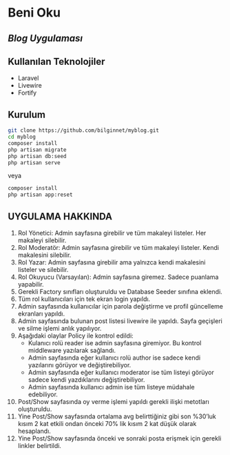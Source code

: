 # Beni Oku
## _Blog Uygulaması_


## Kullanılan Teknolojiler
- Laravel
- Livewire
- Fortify

## Kurulum

```sh
git clone https://github.com/bilginnet/myblog.git
cd myblog
composer install
php artisan migrate
php artisan db:seed
php artisan serve
```
veya 
```sh
composer install
php artisan app:reset
```

## UYGULAMA HAKKINDA

1. Rol Yönetici: Admin sayfasına girebilir ve tüm makaleyi listeler. Her makaleyi silebilir.
2. Rol Moderatör: Admin sayfasına girebilir ve tüm makaleyi listeler. Kendi makalesini silebilir.
3. Rol Yazar: Admin sayfasına girebilir ama yalnızca kendi makalesini listeler ve silebilir.
4. Rol Okuyucu (Varsayılan): Admin sayfasına giremez. Sadece puanlama yapabilir.
5. Gerekli Factory sınıfları oluşturuldu ve Database Seeder sınıfına eklendi.
6. Tüm rol kullanıcıları için tek ekran login yapıldı. 
7. Admin sayfasında kullanıcılar için parola değiştirme ve profil güncelleme ekranları yapıldı.
8. Admin sayfasında bulunan post listesi livewire ile yapıldı. Sayfa geçişleri ve silme işlemi anlık yapılıyor.
9. Aşağıdaki olaylar Policy ile kontrol edildi:
    - Kulanıcı rolü reader ise admin sayfasına giremiyor. Bu kontrol middleware yazılarak sağlandı.
    - Admin sayfasında eğer kullanıcı rolü author ise sadece kendi yazılarını görüyor ve değiştirebiliyor.
    - Admin sayfasında eğer kullanıcı moderator ise tüm listeyi görüyor sadece kendi yazdıklarını değiştirebiliyor.
    - Admin sayfasında kullanıcı admin ise tüm listeye müdahale edebiliyor.
10. Post/Show sayfasında oy verme işlemi yapıldı gerekli ilişki metotları oluşturuldu.
11. Yine Post/Show sayfasında ortalama avg belirttiğiniz gibi son %30’luk kısım 2 kat etkili ondan önceki 70% lik kısım 2 kat düşük olarak hesaplandı.
12. Yine Post/Show sayfasında önceki ve sonraki posta erişmek için gerekli linkler belirtildi.
